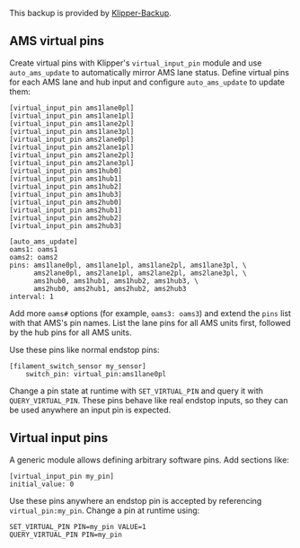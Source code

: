 

This backup is provided by [Klipper-Backup](https://github.com/Staubgeborener/klipper-backup).

## AMS virtual pins

Create virtual pins with Klipper's `virtual_input_pin` module and use
`auto_ams_update` to automatically mirror AMS lane status. Define
virtual pins for each AMS lane and hub input and configure
`auto_ams_update` to update them:

```
[virtual_input_pin ams1lane0pl]
[virtual_input_pin ams1lane1pl]
[virtual_input_pin ams1lane2pl]
[virtual_input_pin ams1lane3pl]
[virtual_input_pin ams2lane0pl]
[virtual_input_pin ams2lane1pl]
[virtual_input_pin ams2lane2pl]
[virtual_input_pin ams2lane3pl]
[virtual_input_pin ams1hub0]
[virtual_input_pin ams1hub1]
[virtual_input_pin ams1hub2]
[virtual_input_pin ams1hub3]
[virtual_input_pin ams2hub0]
[virtual_input_pin ams2hub1]
[virtual_input_pin ams2hub2]
[virtual_input_pin ams2hub3]

[auto_ams_update]
oams1: oams1
oams2: oams2
pins: ams1lane0pl, ams1lane1pl, ams1lane2pl, ams1lane3pl, \
      ams2lane0pl, ams2lane1pl, ams2lane2pl, ams2lane3pl, \
      ams1hub0, ams1hub1, ams1hub2, ams1hub3, \
      ams2hub0, ams2hub1, ams2hub2, ams2hub3
interval: 1
```

Add more `oams#` options (for example, `oams3: oams3`) and extend the
`pins` list with that AMS's pin names. List the lane pins for all AMS
units first, followed by the hub pins for all AMS units.

Use these pins like normal endstop pins:

```
[filament_switch_sensor my_sensor]
    switch_pin: virtual_pin:ams1lane0pl
```

Change a pin state at runtime with `SET_VIRTUAL_PIN` and query it with
`QUERY_VIRTUAL_PIN`. These pins behave like real endstop inputs, so they
can be used anywhere an input pin is expected.

## Virtual input pins

A generic module allows defining arbitrary software pins. Add sections like:

```
[virtual_input_pin my_pin]
initial_value: 0
```

Use these pins anywhere an endstop pin is accepted by referencing
`virtual_pin:my_pin`. Change a pin at runtime using:

```
SET_VIRTUAL_PIN PIN=my_pin VALUE=1
QUERY_VIRTUAL_PIN PIN=my_pin
